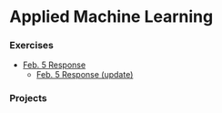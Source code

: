 # Applied Machine Learning

### Exercises
- [Feb. 5 Response](https://natallzl.github.io/data310/Feb5Response.html)
  - [Feb. 5 Response (update)](https://natallzl.github.io/data310/Feb5Response_update.html)

### Projects

